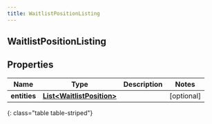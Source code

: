 ```yaml
---
title: WaitlistPositionListing
---
```


## WaitlistPositionListing

## Properties

| Name         | Type                                                                         | Description | Notes      |
| ------------ | ---------------------------------------------------------------------------- | ----------- | ---------- |
| **entities** | <!----><!---->[**List&lt;WaitlistPosition&gt;**](WaitlistPosition.md)<!----> |             | [optional] |

{: class="table table-striped"}
